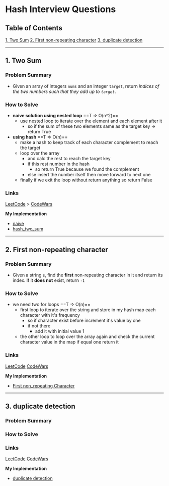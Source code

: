 # Hash Interview Questions

## Table of Contents

[1. Two Sum](#1-two-sum)
[2. First non-repeating character](#2-first-non-repeating-character)
[3. duplicate detection](#3-duplicate-detection)

---

## 1. Two Sum

### Problem Summary

- Given an array of integers `nums` and an integer `target`, return *indices of the two numbers such that they add up to `target`*.

### How to Solve

- **naive solution using nested loop** ==T => O(n^2)==
  - use nested loop to iterate over the element and each element after it
    - so if the sum of these two elements same as the target key => return True
- **using hash** ==T => O(n)==
  - make a hash to keep track of each character complement to reach the target
  - loop over the array
    - and calc the rest to reach the target key
    - if this rest number in the hash
      - so return True because we found the complement
    - else insert the number itself then move forward to next one
  - finally if we exit the loop without return anything so return False

### Links

[LeetCode](https://leetcode.com/problems/two-sum/description/) > [CodeWars](https://www.codewars.com/kata/54d81488b981293527000c8f/)

**My Implementation**

- [naive](../my_code/Data_Structures/hash_tables/two_sum_naive.py)
- [hash_two_sum](../my_code/Data_Structures/hash_tables/two_sum_enhanced.py)

---

## 2. First non-repeating character

### Problem Summary

- Given a string `s`, find the **first** non-repeating character in it and return its index. If it **does not** exist, return `-1`

### How to Solve

- we need two for loops ==T => O(n)==
  - first loop to iterate over the string and store in my hash map each character with it's frequency
    - so if character exist before increment it's value by one
    - if not there
      - add it with initial value 1
  - the other loop to loop over the array again and check the current character value in the map if equal one return it

### Links

[LeetCode](https://leetcode.com/problems/first-unique-character-in-a-string/description/)
[CodeWars](https://www.codewars.com/kata/52bc74d4ac05d0945d00054e)

**My Implementation**

- [First non_repeating Character](../my_code/Data_Structures/hash_tables/first_non_repeating_char.py)

---

## 3. duplicate detection

### Problem Summary

### How to Solve

### Links

[LeetCode](https://leetcode.com/problems/first-unique-character-in-a-string/description/)
[CodeWars](https://www.codewars.com/kata/52bc74d4ac05d0945d00054e)

**My Implementation**

- [duplicate detection](../my_code/Data_Structures/hash_tables/duplicate_detection.py)
